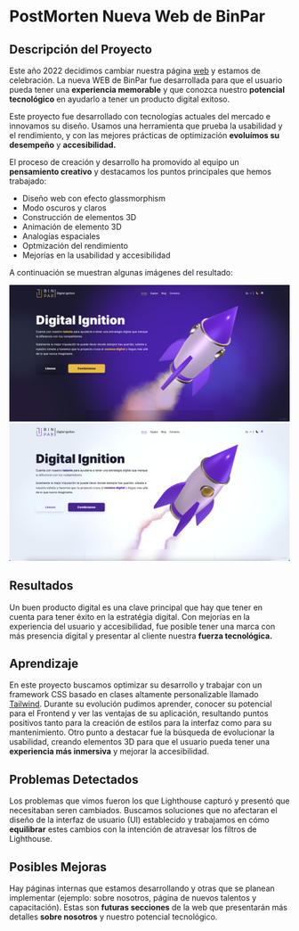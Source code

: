 # PostMorten Nueva Web de BinPar

## Descripción del Proyecto
Este año 2022 decidimos cambiar nuestra página [web](https://www.binpar.com) y estamos de celebración.
La nueva WEB de BinPar fue desarrollada para que el usuario pueda tener una **experiencia memorable** y que conozca nuestro **potencial tecnológico** en ayudarlo a tener un producto digital exitoso.

Este proyecto fue desarrollado con tecnologías actuales del mercado e innovamos su diseño. Usamos una herramienta que prueba la usabilidad y el rendimiento, y con las mejores prácticas de optimización **evoluímos su desempeño** y **accesibilidad.**

El proceso de creación y desarrollo ha promovido al equipo un **pensamiento creativo** y destacamos los puntos principales que hemos trabajado:

* Diseño web con efecto glassmorphism
* Modo oscuros y claros
* Construcción de elementos 3D
* Animación de elemento 3D
* Analogías espaciales
* Optmización del rendimiento
* Mejorías en la usabilidad y accesibilidad

A continuación se muestran algunas imágenes del resultado:

<div class="imgWrapper">
  <img src="https://github.com/BinPar/binpar-docs/blob/develop/img/binparwebdark.png"  />
  <img src="https://github.com/BinPar/binpar-docs/blob/develop/img/binparweblight.png"  />
</div>

## Resultados
Un buen producto digital es una clave principal que hay que tener en cuenta para tener éxito en la estratégia digital. Con mejorías en la experiencia del usuario y accesibilidad, fue posible tener una marca con más presencia digital y presentar al cliente nuestra **fuerza tecnológica.**

## Aprendizaje
En este proyecto buscamos optimizar su desarrollo y trabajar con un framework CSS basado en clases altamente personalizable llamado [Tailwind](https://tailwindcss.com/).
Durante su evolución pudimos aprender, conocer su potencial para el Frontend y ver las ventajas de su aplicación, resultando puntos positivos tanto para la creación de estilos para la interfaz como para su mantenimiento.
Otro punto a destacar fue la búsqueda de evolucionar la usabilidad, creando elementos 3D para que el usuario pueda tener una **experiencia más inmersiva** y mejorar la accesibilidad.

## Problemas Detectados
Los problemas que vimos fueron los que Lighthouse capturó y presentó que necesitaban seren cambiados. Buscamos soluciones que no afectaran el diseño de la interfaz de usuario (UI) establecido y trabajamos en cómo **equilibrar** estes cambios con la intención de atravesar los filtros de Lighthouse.

## Posibles Mejoras
Hay páginas internas que estamos desarrollando y otras que se planean implementar (ejemplo: sobre nosotros, página de nuevos talentos y capacitación). Estas son **futuras secciones** de la web que presentarán más detalles **sobre nosotros** y nuestro potencial tecnológico.
